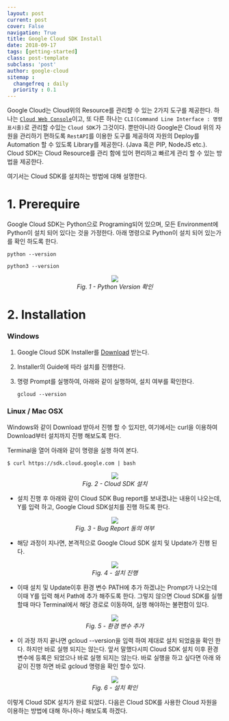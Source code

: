 ```yaml
---
layout: post
current: post
cover: False
navigation: True
title: Google Cloud SDK Install
date: 2018-09-17
tags: [getting-started]
class: post-template
subclass: 'post'
author: google-cloud
sitemap :
  changefreq : daily
  priority : 0.1
---
```




Google Cloud는 Cloud위의 Resource를 관리할 수 있는 2가지 도구를 제공한다. 하나는 [`Cloud Web Console`](https://console.cloud.google.com)이고, 또 다른 하나는 `CLI(Command Line Interface : 명령표시줄)`로 관리할 수있는 `Cloud SDK`가 그것이다. 뿐만아니라 Google은 Cloud 위의 자원을 관리하기 편하도록 `RestAPI`를 이용한 도구를 제공하여 자원의 Deploy를 Automation 할 수 있도록 Library를 제공한다. (Java 혹은 PIP, NodeJS etc.). Cloud SDK는 Cloud Resource를 관리 함에 있어 편리하고 빠르게 관리 할 수 있는 방법을 제공한다.

여기서는 Cloud SDK를 설치하는 방법에 대해 설명한다.



# 1. Prerequire

Google Cloud SDK는 Python으로 Programing되어 있으며, 모든 Environment에 Python이 설치 되어 있다는 것을 가정한다. 아래 명령으로 Python이 설치 되어 있는가를 확인 하도록 한다. 

```shell
python --version

python3 --version 
```

<center>
    <img src="https://cdn.steemitimages.com/DQmRpuiYWzFLS4JQmF9NjiofhNo9VNWhchcijXhJGnmTcRz/1.png" align="center"/>
    <br/>
	<em>Fig. 1 - Python Version 확인</em>
</center>



# 2. Installation

### Windows

1. Google Cloud SDK Installer를 [Download](https://dl.google.com/dl/cloudsdk/channels/rapid/GoogleCloudSDKInstaller.exe) 받는다.

2. Installer의 Guide에 따라 설치를 진행한다. 

3. 명령 Prompt를 실행하여, 아래와 같이 실행하여, 설치 여부를 확인한다. 

   ```shell
   gcloud --version
   ```



### Linux / Mac OSX

Windows와 같이 Download 받아서 진행 할 수 있지만, 여기에서는 curl을 이용하여 Download부터 설치까지 진행 해보도록 한다.

Terminal을 열어 아래와 같이 명령을 실행 하여 본다. 

```shell
$ curl https://sdk.cloud.google.com | bash
```

<center>
    <img src="https://cdn.steemitimages.com/DQmdSLYbPNEuEffCiovsnyWSmJRcBJ6KS4V9knijGtxi4N7/2.png"/>
	<br/>
    <em>Fig. 2 - Cloud SDK 설치</em>
</center>

- 설치 진행 후 아래와 같이 Cloud SDK Bug report를 보내겠냐는 내용이 나오는데, Y를 입력 하고, Google Cloud SDK설치를 진행 하도록 한다.  

<center>
    <img src="https://cdn.steemitimages.com/DQmYVB8tpPY4GCZpaeC75Z3o8BESTCNbCLH3deKxhXN6KQJ/3.png"/>
	<br/>
    <em>Fig. 3 - Bug Report 동의 여부</em>
</center>

- 해당 과정이 지나면, 본격적으로 Google Cloud SDK 설치 및 Update가 진행 된다. 

<center>
    <img src="https://cdn.steemitimages.com/DQmdFuixQbd8hcQ7XJTNDoADPXvz6RENV5fWTupF2vMGVi9/4.png"/>
	<br/>
    <em>Fig. 4 - 설치 진행</em>
</center>

- 이때 설치 및 Update이후 환경 변수 PATH에 추가 하겠냐는 Prompt가 나오는데 이때 Y를 입력 해서 Path에 추가 해주도록 한다. 그렇지 않으면 Cloud SDK를 실행 할때 마다 Terminal에서 해당 경로로 이동하여, 실행 해야하는 불편함이 있다. 

<center>
    <img src="https://cdn.steemitimages.com/DQmXVyDKgafNnNBXcr7NsdYf8pL6efKSXhbs42D82qog2jD/5.png"/>
	<br/>
    <em>Fig. 5 - 환경 변수 추가</em>
</center>

- 이 과정 까지 끝나면 gcloud --version을 입력 하여 제대로 설치 되었음을 확인 한다. 하지만 바로 실행 되지는 않는다. 앞서 말했다시피 Cloud SDK 설치 이후 환경 변수에 등록은 되었으나 바로 실행 되지는 않는다. 바로 실행을 하고 싶다면 아래 와 같이 진행 하면 바로 gcloud 명령을 확인 할수 있다. 

<center>
    <img src="https://cdn.steemitimages.com/DQmaZtPkRJVrhFozL1d4o9XqQkVdr3P2SZFHB9ZRDRehh3v/6.png"/>
	<br/>
    <em>Fig. 6 - 설치 확인</em>
</center>



이렇게 Cloud SDK 설치가 완료 되었다. 다음은 Cloud SDK를 사용한 Cloud 자원을 이용하는 방법에 대해 하나하나 해보도록 하겠다. 
